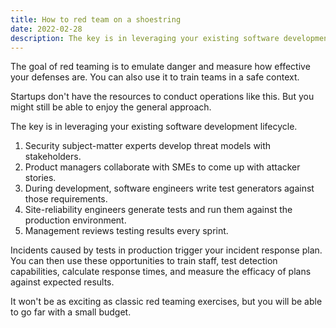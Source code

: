 ```yaml
---
title: How to red team on a shoestring
date: 2022-02-28
description: The key is in leveraging your existing software development lifecycle.
---
```


The goal of red teaming is to emulate danger and measure how effective your defenses are. You can also use it to train teams in a safe context. 

Startups don't have the resources to conduct operations like this. But you might still be able to enjoy the general approach.

The key is in leveraging your existing software development lifecycle.

1. Security subject-matter experts develop threat models with stakeholders.
2. Product managers collaborate with SMEs to come up with attacker stories. 
3. During development, software engineers write test generators against those requirements. 
4. Site-reliability engineers generate tests and run them against the production environment. 
5. Management reviews testing results every sprint.

Incidents caused by tests in production trigger your incident response plan. You can then use these opportunities to train staff, test detection capabilities, calculate response times, and measure the efficacy of plans against expected results.

It won't be as exciting as classic red teaming exercises, but you will be able to go far with a small budget.

